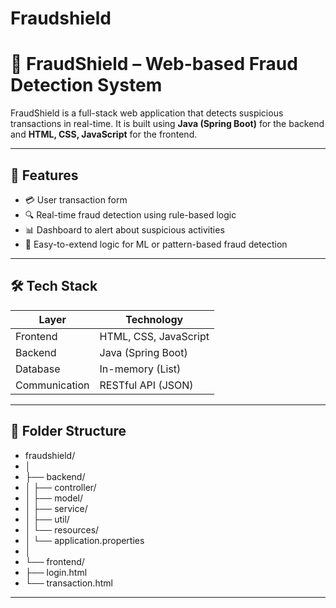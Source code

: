 # Fraudshield
# 🚨 FraudShield – Web-based Fraud Detection System

FraudShield is a full-stack web application that detects suspicious transactions in real-time. It is built using **Java (Spring Boot)** for the backend and **HTML, CSS, JavaScript** for the frontend.

---

## 📌 Features

- 💳 User transaction form
- 🔍 Real-time fraud detection using rule-based logic
- 📊 Dashboard to alert about suspicious activities
- 🧠 Easy-to-extend logic for ML or pattern-based fraud detection

---

## 🛠️ Tech Stack

| Layer         | Technology              |
|---------------|--------------------------|
| Frontend      | HTML, CSS, JavaScript    |
| Backend       | Java (Spring Boot)       |
| Database      | In-memory (List)         |
| Communication | RESTful API (JSON)       |

---

## 📁 Folder Structure
- fraudshield/
- │
- ├── backend/
- │ ├── controller/
- │ ├── model/
- │ ├── service/
- │ ├── util/
- │ └── resources/
- │ └── application.properties
- │
- └── frontend/
- ├── login.html
- └── transaction.html
 ---

